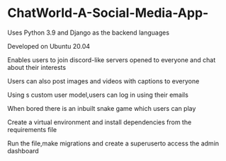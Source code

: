 # ChatWorld-A-Social-Media-App-
Uses Python 3.9 and Django as the backend languages

Developed on Ubuntu 20.04

Enables users to join discord-like servers opened to everyone and chat about their interests

Users can also post images and videos with captions to everyone

Using s custom user model,users can log in using their emails

When bored there is an inbuilt snake game which users can play

Create a virtual environment and install dependencies from the requirements file

Run the file,make migrations and create a superuserto access the admin dashboard
